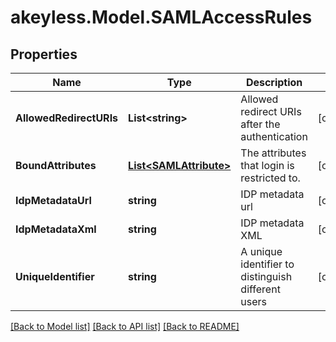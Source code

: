 # akeyless.Model.SAMLAccessRules
## Properties

Name | Type | Description | Notes
------------ | ------------- | ------------- | -------------
**AllowedRedirectURIs** | **List&lt;string&gt;** | Allowed redirect URIs after the authentication | [optional] 
**BoundAttributes** | [**List&lt;SAMLAttribute&gt;**](SAMLAttribute.md) | The attributes that login is restricted to. | [optional] 
**IdpMetadataUrl** | **string** | IDP metadata url | [optional] 
**IdpMetadataXml** | **string** | IDP metadata XML | [optional] 
**UniqueIdentifier** | **string** | A unique identifier to distinguish different users | [optional] 

[[Back to Model list]](../README.md#documentation-for-models) [[Back to API list]](../README.md#documentation-for-api-endpoints) [[Back to README]](../README.md)

